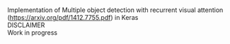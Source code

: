 #
Implementation of Multiple object detection with recurrent visual attention (https://arxiv.org/pdf/1412.7755.pdf) in Keras  
DISCLAIMER  
Work in progress  
